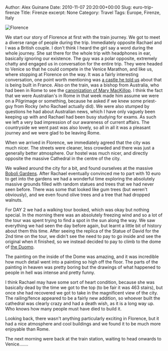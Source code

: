 Author: Alex Guinane
Date: 2010-11-07 20:20:00+00:00
Slug: euro-trip-firenze
Title: Firenze
excerpt: None
Category: Travel
Tags: Europe, Firenze, Italy

![Florence](/images/2010/2010-11-07-euro-trip-firenze/p1040846.jpg)

We start our story of Florence at first with the train journey. We got to meet a diverse range of people during the trip. Immediately opposite Rachael and I was a British couple. I don't think I heard the girl say a word during the whole journey. She sat there for the whole trip with headphones in ear, basically ignoring our existence. The guy was a polar opposite, extremely chatty and engaged us in conversation for the entire trip. They were headed to Venice so that he could compete in the Venice Marathon, and like us, where stopping at Florence on the way. It was a fairly interesting conversation, one point worth mentioning was [a castle he told us](http://www.signonsandiego.com/uniontrib/20060917/news_1t17castle.html) about that is being built in France. Also on the train, was a bishop from Australia, who had been in Rome to see the [canonization of Mary MacKillop](http://www.abc.net.au/news/stories/2010/10/18/3040655.htm). I think the fact that we were Australian's in Rome in that week made him assume we were on a Pilgrimage or something, because he asked if we knew some priest-guy from Rocky (who Rachael actually did). We were also stumped by questions he had about Australian news, which I have only vaguely been keeping up with and Rachael had been busy studying for exams. As such we left a very bad impression of our awareness of current affairs. The countryside we went past was also lovely, so all in all it was a pleasant journey and we were glad to be leaving Rome.

When we arrived in Florence, we immediately agreed that the city was much nicer. The streets were cleaner, less crowded and there was just a generally better atmosphere. Our hostel was much nicer, and directly opposite the massive Cathedral in the centre of the city.

We walked around the city for a bit, and found ourselves at the massive [Boboli Gardens](http://en.wikipedia.org/wiki/Boboli_Gardens). After Rachael eventually convinced me to part with 10 euro to get into the gardens we had a wonderful time exploring the absolutely massive grounds filled with random statues and trees that we had never seen before. There was some that looked like gum trees (but weren't obviously), and we even found olive trees and a tree that had dropped walnuts.

For DAY 2 we had a walking tour booked, which was okay but nothing special. In the morning there was an absolutely freezing wind and so a lot of the tour was spent trying to find a spot in the sun along the way. We saw everything we had seen the day before again, but learnt a little bit of history about them this time. After seeing the replica of the Statue of David for the 2nd time on the tour, we didn't see the need to pay to go inside and see the original when it finished, so we instead decided to pay to climb to the dome of [the Duomo](http://en.wikipedia.org/wiki/Florence_Cathedral).

The painting on the inside of the Dome was amazing, and it was incredible how much detail went into a painting so high off the floor. The parts of the painting in heaven was pretty boring but the drawings of what happened to people in hell was intense and pretty funny.

I think Rachael may have some sort of heart condition, because she was basically dead by the time we got to the top (to be fair it was 463 stairs), but once she had recovered we got to take in the magnificent view of the city. The railing/fence appeared to be a fairly new addition, so whoever built the cathedral was clearly crazy and had a death wish, as it is a long way up. Who knows how many people must have died to build it.

Looking back, there wasn't anything particularly exciting in Florence, but it had a nice atmosphere and cool buildings and we found it to be much more enjoyable than Rome.

The next morning were back at the train station, waiting to head onwards to Venice.......
